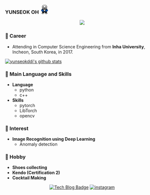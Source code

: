 ### YUNSEOK OH <img src="https://github.com/yunseokddi/yunseokddi/blob/main/sans.gif" width="30px" height="30px">

<div align=center>

![](https://komarev.com/ghpvc/?username=yunseokddi&color=brightgreen)

</div>

### 🔭 Career
- Attending in Computer Science Engineering from **Inha University**, Incheon, South Korea, in 2017.

[![yunseokddi's github stats](https://github-readme-stats.vercel.app/api?username=yunseokddi)](https://github.com/anuraghazra/github-readme-stats)

### :ghost: Main Language and Skills
- **Language**
    - python
    - c++
- **Skills**
    - pytorch
    - LibTorch
    - opencv

### 🌱 Interest
- **Image Recognition using Deep Learning**
    - Anomaly detection


### 👯 Hobby
- **Shoes collecting**
- **Kendo (Certification 2)**
- **Cocktail Making**



<div align=center>
  
[![Tech Blog Badge](http://img.shields.io/badge/-Tech%20blog-black?style=flat-square&logo=github&link=https://ys-cs17.tistory.com/)](https://ys-cs17.tistory.com/)
[![instagram](http://img.shields.io/badge/Instagram-FFFFFF?style=flat-square&logo=Instagram&link=https://www.instagram.com/snkrs.researcher/)](https://www.instagram.com/ys_cs17/)

</div>
  
  
  
<!--
**yunseokddi/yunseokddi** is a ✨ _special_ ✨ repository because its `README.md` (this file) appears on your GitHub profile.




Here are some ideas to get you started:

- 🔭 I’m currently working on ...
- 🌱 I’m currently learning ...
- 👯 I’m looking to collaborate on ...
- 🤔 I’m looking for help with ...
- 💬 Ask me about ...
- 📫 How to reach me: ...
- 😄 Pronouns: ...
- ⚡ Fun fact: ...
-->
